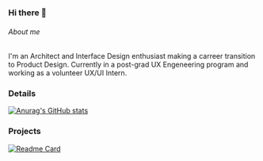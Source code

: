 ### Hi there 👋


###### About me
I'm an Architect and Interface Design enthusiast making a carreer transition to Product Design. Currently in a post-grad UX Engeneering program and working as a volunteer UX/UI Intern.

### Details

[![Anurag's GitHub stats](https://github-readme-stats.vercel.app/api?username=MateusdeOliveira94&show_icons=true&theme=dark)](https://github.com/anuraghazra/github-readme-stats)

### Projects

[![Readme Card](https://github-readme-stats.vercel.app/api/pin/?username=MateusdeOliveira94&repo=projeto-android&theme=dark)](https://github.com/anuraghazra/github-readme-stats)
